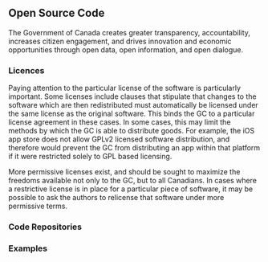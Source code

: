 ## Open Source Code
The Government of Canada creates greater transparency, accountability, increases citizen engagement, and drives innovation and economic opportunities through open data, open information, and open dialogue.

### Licences
Paying attention to the particular license of the software is particularly important. Some licenses include clauses that stipulate that changes to the software which are then redistributed must automatically be licensed under the same license as the original software. This binds the GC to a particular license agreement in these cases. In some cases, this may limit the methods by which the GC is able to distribute goods. For example, the iOS app store does not allow GPLv2 licensed software distribution, and therefore would prevent the GC from distributing an app within that platform if it were restricted solely to GPL based licensing.

More permissive licenses exist, and should be sought to maximize the freedoms available not only to the GC, but to all Canadians. In cases where a restrictive license is in place for a particular piece of software, it may be possible to ask the authors to relicense that software under more permissive terms.

### Code Repositories

### Examples
